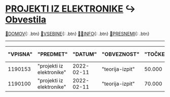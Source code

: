 # [PROJEKTI IZ ELEKTRONIKE](../index) ↪ [Obvestila](./index.md)

[🏡DOMOV](../index.md){: .btn}
[📝VSEBINE](../Vsebine/index.md){: .btn}
[👨‍🎓INFO](../info.md){: .btn}
[💾PRESNEMI](../Presnemi/index.md){: .btn}

---
 
| "VPISNA" | "PREDMET" | "DATUM" | "OBVEZNOST" | "TOČKE" | "OCENA [%]" |
|---|---|---|---|---|---|
| 1190153 | "projekti iz elektronike" | 2022-02-11 | "teorija-izpit" | 50.000 | 50.0 |
| 1190100 | "projekti iz elektronike" | 2022-02-11 | "teorija-izpit" | 70.000 | 70.0 |


